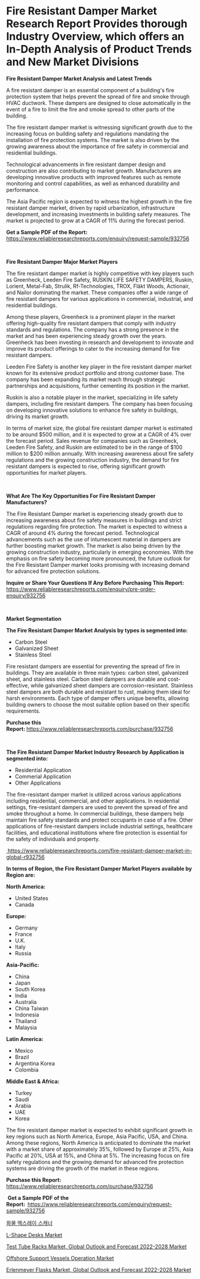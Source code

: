 <p><h1>Fire Resistant Damper Market Research Report Provides thorough Industry Overview, which offers an In-Depth Analysis of Product Trends and New Market Divisions</h1></p><p><strong>Fire Resistant Damper Market Analysis and Latest Trends</strong></p>
<p><p>A fire resistant damper is an essential component of a building's fire protection system that helps prevent the spread of fire and smoke through HVAC ductwork. These dampers are designed to close automatically in the event of a fire to limit the fire and smoke spread to other parts of the building.</p><p>The fire resistant damper market is witnessing significant growth due to the increasing focus on building safety and regulations mandating the installation of fire protection systems. The market is also driven by the growing awareness about the importance of fire safety in commercial and residential buildings.</p><p>Technological advancements in fire resistant damper design and construction are also contributing to market growth. Manufacturers are developing innovative products with improved features such as remote monitoring and control capabilities, as well as enhanced durability and performance.</p><p>The Asia Pacific region is expected to witness the highest growth in the fire resistant damper market, driven by rapid urbanization, infrastructure development, and increasing investments in building safety measures. The market is projected to grow at a CAGR of 11% during the forecast period.</p></p>
<p><strong>Get a Sample PDF of the Report:&nbsp;</strong> <a href="https://www.reliableresearchreports.com/enquiry/request-sample/932756">https://www.reliableresearchreports.com/enquiry/request-sample/932756</a></p>
<p>&nbsp;</p>
<p><strong>Fire Resistant Damper Major Market Players</strong></p>
<p><p>The fire resistant damper market is highly competitive with key players such as Greenheck, Leeden Fire Safety, RUSKIN LIFE SAFETY DAMPERS, Ruskin, Lorient, Metal-Fab, Strulik, Rf-Technologies, TROX, Fläkt Woods, Actionair, and Nailor dominating the market. These companies offer a wide range of fire resistant dampers for various applications in commercial, industrial, and residential buildings.</p><p>Among these players, Greenheck is a prominent player in the market offering high-quality fire resistant dampers that comply with industry standards and regulations. The company has a strong presence in the market and has been experiencing steady growth over the years. Greenheck has been investing in research and development to innovate and improve its product offerings to cater to the increasing demand for fire resistant dampers.</p><p>Leeden Fire Safety is another key player in the fire resistant damper market known for its extensive product portfolio and strong customer base. The company has been expanding its market reach through strategic partnerships and acquisitions, further cementing its position in the market.</p><p>Ruskin is also a notable player in the market, specializing in life safety dampers, including fire resistant dampers. The company has been focusing on developing innovative solutions to enhance fire safety in buildings, driving its market growth.</p><p>In terms of market size, the global fire resistant damper market is estimated to be around $500 million, and it is expected to grow at a CAGR of 4% over the forecast period. Sales revenue for companies such as Greenheck, Leeden Fire Safety, and Ruskin are estimated to be in the range of $100 million to $200 million annually. With increasing awareness about fire safety regulations and the growing construction industry, the demand for fire resistant dampers is expected to rise, offering significant growth opportunities for market players.</p></p>
<p>&nbsp;</p>
<p><strong>What Are The Key Opportunities For Fire Resistant Damper Manufacturers?</strong></p>
<p><p>The Fire Resistant Damper market is experiencing steady growth due to increasing awareness about fire safety measures in buildings and strict regulations regarding fire protection. The market is expected to witness a CAGR of around 4% during the forecast period. Technological advancements such as the use of intumescent material in dampers are further boosting market growth. The market is also being driven by the growing construction industry, particularly in emerging economies. With the emphasis on fire safety becoming more pronounced, the future outlook for the Fire Resistant Damper market looks promising with increasing demand for advanced fire protection solutions.</p></p>
<p><strong>Inquire or Share Your Questions If Any Before Purchasing This Report:</strong> <a href="https://www.reliableresearchreports.com/enquiry/pre-order-enquiry/932756">https://www.reliableresearchreports.com/enquiry/pre-order-enquiry/932756</a></p>
<p>&nbsp;</p>
<p><strong>Market Segmentation</strong></p>
<p><strong>The Fire Resistant Damper Market Analysis by types is segmented into:</strong></p>
<p><ul><li>Carbon Steel</li><li>Galvanized Sheet</li><li>Stainless Steel</li></ul></p>
<p><p>Fire resistant dampers are essential for preventing the spread of fire in buildings. They are available in three main types: carbon steel, galvanized sheet, and stainless steel. Carbon steel dampers are durable and cost-effective, while galvanized sheet dampers are corrosion-resistant. Stainless steel dampers are both durable and resistant to rust, making them ideal for harsh environments. Each type of damper offers unique benefits, allowing building owners to choose the most suitable option based on their specific requirements.</p></p>
<p><strong>Purchase this Report:&nbsp;</strong><a href="https://www.reliableresearchreports.com/purchase/932756">https://www.reliableresearchreports.com/purchase/932756</a></p>
<p>&nbsp;</p>
<p><strong>The Fire Resistant Damper Market Industry Research by Application is segmented into:</strong></p>
<p><ul><li>Residential Application</li><li>Commerial Application</li><li>Other Applications</li></ul></p>
<p><p>The fire-resistant damper market is utilized across various applications including residential, commercial, and other applications. In residential settings, fire-resistant dampers are used to prevent the spread of fire and smoke throughout a home. In commercial buildings, these dampers help maintain fire safety standards and protect occupants in case of a fire. Other applications of fire-resistant dampers include industrial settings, healthcare facilities, and educational institutions where fire protection is essential for the safety of individuals and property.</p></p>
<p><a href="https://www.reliableresearchreports.com/fire-resistant-damper-market-in-global-r932756">&nbsp;https://www.reliableresearchreports.com/fire-resistant-damper-market-in-global-r932756</a></p>
<p><strong>In terms of Region, the Fire Resistant Damper Market Players available by Region are:</strong></p>
<p>
    <p> <strong> North America: </strong>
        <ul>
            <li>United States</li>
            <li>Canada</li>
        </ul>
        </p> 
    <p> <strong> Europe: </strong>
        <ul>
            <li>Germany</li>
            <li>France</li>
            <li>U.K.</li>
            <li>Italy</li>
            <li>Russia</li>
        </ul>
        </p> 
    <p> <strong> Asia-Pacific: </strong>
        <ul>
            <li>China</li>
            <li>Japan</li>
            <li>South Korea</li>
            <li>India</li>
            <li>Australia</li>
            <li>China Taiwan</li>
            <li>Indonesia</li>
            <li>Thailand</li>
            <li>Malaysia</li>
        </ul>
        </p> 
    <p> <strong> Latin America: </strong>
        <ul>
            <li>Mexico</li>
            <li>Brazil</li>
            <li>Argentina Korea</li>
            <li>Colombia</li>
        </ul>
        </p> 
    <p> <strong> Middle East & Africa: </strong>
        <ul>
            <li>Turkey</li>
            <li>Saudi</li>
            <li>Arabia</li>
            <li>UAE</li>
            <li>Korea</li>
        </ul>
    </p>
    </p>
<p><p>The fire resistant damper market is expected to exhibit significant growth in key regions such as North America, Europe, Asia Pacific, USA, and China. Among these regions, North America is anticipated to dominate the market with a market share of approximately 35%, followed by Europe at 25%, Asia Pacific at 20%, USA at 15%, and China at 5%. The increasing focus on fire safety regulations and the growing demand for advanced fire protection systems are driving the growth of the market in these regions.</p></p>
<p><strong>Purchase this Report: </strong><a href="https://www.reliableresearchreports.com/purchase/932756">https://www.reliableresearchreports.com/purchase/932756</a></p>
<p>&nbsp;<strong>Get a Sample PDF of the Report:&nbsp;&nbsp;</strong><a href="https://www.reliableresearchreports.com/enquiry/request-sample/932756">https://www.reliableresearchreports.com/enquiry/request-sample/932756</a></p>
<p><strong></strong></p>
<p><p><a href="https://github.com/mdmazharulnwr786/Market-Research-Report-List-2/blob/main/9868081108137.md">화물 엑스레이 스캐너</a></p><p><a href="https://github.com/mabutironaldo/Market-Research-Report-List-6/blob/main/l-shape-desks-market.md">L-Shape Desks Market</a></p><p><a href="https://issuu.com/reportprime-2/docs/test-tube-racks-market-global-outlo_5fb8e9de139e36">Test Tube Racks Market, Global Outlook and Forecast 2022-2028 Market</a></p><p><a href="https://github.com/guneycigdem35/Market-Research-Report-List-4/blob/main/offshore-support-vessels-operation-market.md">Offshore Support Vessels Operation Market</a></p><p><a href="https://issuu.com/reportprime-2/docs/erlenmeyer-flasks-market-global-out_42dd33e2a9aec3">Erlenmeyer Flasks Market, Global Outlook and Forecast 2022-2028 Market</a></p></p>